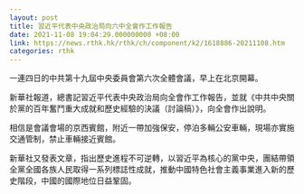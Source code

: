 ```yaml
---
layout: post
title: 習近平代表中央政治局向六中全會作工作報告
date: 2021-11-08 19:04:29.000000000 +08:00
link: https://news.rthk.hk/rthk/ch/component/k2/1618886-20211108.htm
categories: rthk
---
```


一連四日的中共第十九屆中央委員會第六次全體會議，早上在北京開幕。

新華社報道，總書記習近平代表中央政治局向全會作工作報告，並就《中共中央關於黨的百年奮鬥重大成就和歷史經驗的決議（討論稿）》，向全會作出說明。

相信是會議會場的京西賓館，附近一帶加強保安，停泊多輛公安車輛，現場亦實施交通管制，禁止車輛接近賓館。

新華社又發表文章，指出歷史進程不可逆轉，以習近平為核心的黨中央，團結帶領全黨全國各族人民取得一系列標誌性成就，推動中國特色社會主義事業進入新的歷史階段，中國的國際地位日益鞏固。
